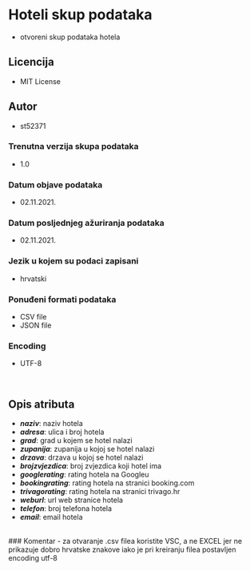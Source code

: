 # Hoteli skup podataka
- otvoreni skup podataka hotela
## Licencija
- MIT License
## Autor
- st52371
### Trenutna verzija skupa podataka
- 1.0
### Datum objave podataka
- 02.11.2021.
### Datum posljednjeg ažuriranja podataka
- 02.11.2021.
### Jezik u kojem su podaci zapisani
- hrvatski
### Ponuđeni formati podataka
- CSV file
- JSON file
### Encoding
- UTF-8
<br/>

## Opis atributa
- ***naziv***: naziv hotela
- ***adresa***: ulica i broj hotela
- ***grad***: grad u kojem se hotel nalazi
- ***zupanija***: zupanija u kojoj se hotel nalazi
- ***drzava***: drzava u kojoj se hotel nalazi
- ***brojzvjezdica***: broj zvjezdica koji hotel ima
- ***googlerating***: rating hotela na Googleu
- ***bookingrating***: rating hotela na stranici booking.com
- ***trivagorating***: rating hotela na stranici trivago.hr
- ***weburl***: url web stranice hotela
- ***telefon***: broj telefona hotela
- ***email***: email hotela
<br/>
### Komentar
- za otvaranje .csv filea koristite VSC, a ne EXCEL jer ne prikazuje dobro hrvatske znakove iako je pri kreiranju filea postavljen encoding utf-8
